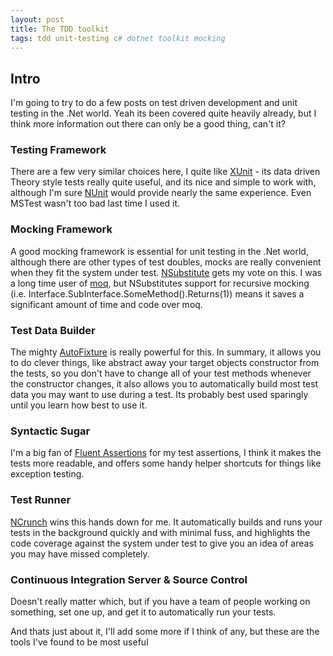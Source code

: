 ```yaml
---
layout: post
title: The TDD toolkit
tags: tdd unit-testing c# dotnet toolkit mocking 
---
```


## Intro
I'm going to try to do a few posts on test driven development and unit testing in the .Net world. Yeah its been covered quite heavily already, but I think more information out there can only be a good thing, can't it?

### Testing Framework
There are a few very similar choices here, I quite like [XUnit](https://xunit.github.io/) - its data driven Theory style tests really quite useful, and its nice and simple to work with, although I'm sure [NUnit](http://nunit.org/) would provide nearly the same experience. Even MSTest wasn't too bad last time I used it.

### Mocking Framework
A good mocking framework is essential for unit testing in the .Net world, although there are other types of test doubles, mocks are really convenient when they fit the system under test. [NSubstitute](http://nsubstitute.github.io/) gets my vote on this. I was a long time user of [moq](https://github.com/Moq/moq4/wiki/Quickstart), but NSubstitutes support for recursive mocking (i.e. Interface.SubInterface.SomeMethod().Returns(1)) means it saves a significant amount of time and code over moq.

### Test Data Builder
The mighty [AutoFixture](https://github.com/AutoFixture/AutoFixture) is really powerful for this. In summary, it allows you to do clever things, like abstract away your target objects constructor from the tests, so you don't have to change all of your test methods whenever the constructor changes, it also allows you to automatically build most test data you may want to use during a test. Its probably best used sparingly until you learn how best to use it. 

### Syntactic Sugar
I'm a big fan of [Fluent Assertions](http://fluentassertions.com/) for my test assertions, I think it makes the tests more readable, and offers some handy helper shortcuts for things like exception testing.

### Test Runner
[NCrunch](http://www.ncrunch.net/) wins this hands down for me. It automatically builds and runs your tests in the background quickly and with minimal fuss, and highlights the code coverage against the system under test to give you an idea of areas you may have missed completely.  

### Continuous Integration Server & Source Control
Doesn't really matter which, but if you have a team of people working on something, set one up, and get it to automatically run your tests. 

And thats just about it, I'll add some more if I think of any, but these are the tools I've found to be most useful 


